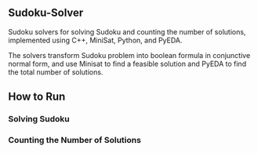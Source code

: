 ## Sudoku-Solver
Sudoku solvers for solving Sudoku and counting the number of solutions, implemented using C++, MiniSat, Python, and PyEDA.

The solvers transform Sudoku problem into boolean formula in conjunctive normal form, and use Minisat to find a feasible solution and PyEDA to find the total number of solutions.

## How to Run
### Solving Sudoku

### Counting the Number of Solutions


